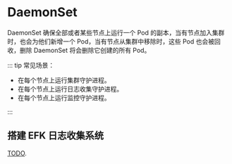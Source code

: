 # DaemonSet

DaemonSet 确保全部或者某些节点上运行一个 Pod 的副本，当有节点加入集群时，也会为他们新增一个 Pod，当有节点从集群中移除时，这些 Pod 也会被回收，删除 DaemonSet 将会删除它创建的所有 Pod。

::: tip 常见场景：

- 在每个节点上运行集群守护进程。
- 在每个节点上运行日志收集守护进程。
- 在每个节点上运行监控守护进程。

:::

## 搭建 EFK 日志收集系统

[TODO](https://www.qikqiak.com/post/install-efk-stack-on-k8s/).
